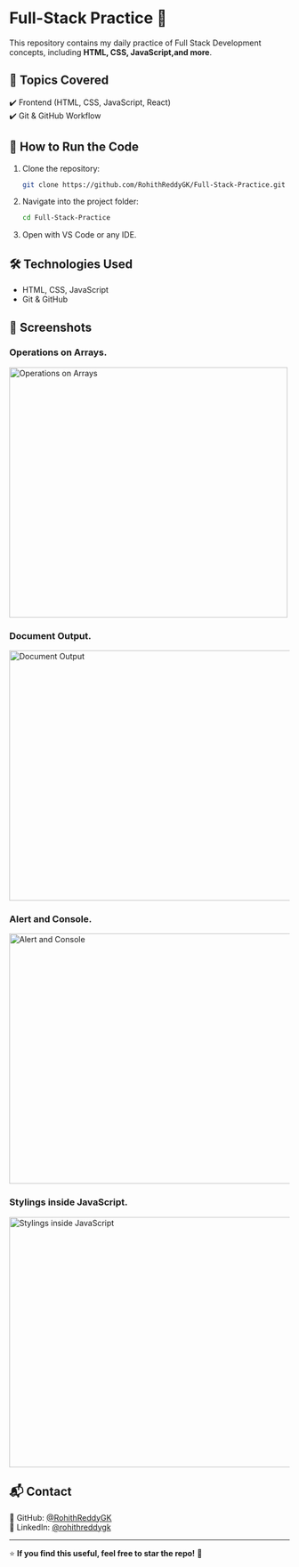 # Full-Stack Practice 🚀

This repository contains my daily practice of Full Stack Development concepts, including **HTML, CSS, JavaScript,and more**.

## 📖 Topics Covered  
✔️ Frontend (HTML, CSS, JavaScript, React)  
✔️ Git & GitHub Workflow  

## 🚀 How to Run the Code
1. Clone the repository:  
   ```bash
   git clone https://github.com/RohithReddyGK/Full-Stack-Practice.git
   ```
2. Navigate into the project folder:  
   ```bash
   cd Full-Stack-Practice
   ```
3. Open with VS Code or any IDE.

## 🛠️ Technologies Used  
- HTML, CSS, JavaScript  
- Git & GitHub  

## 📸 Screenshots

### Operations on Arrays.
<img src="https://github.com/user-attachments/assets/842bbc1d-944f-4638-a807-8b1299413aa2" alt="Operations on Arrays" width="500" height="450"/>

### Document Output.
<img src="https://github.com/user-attachments/assets/b837162f-74fd-4005-9961-f95d918c221c" alt="Document Output" width="700" height="450"/>

### Alert and Console.
<img src="https://github.com/user-attachments/assets/cd085608-bd7f-4bfc-8312-20cbad0e9ca8" alt="Alert and Console" width="700" height="450"/>

### Stylings inside JavaScript.
<img src="https://github.com/user-attachments/assets/bb57c82f-3dea-49a0-9f32-b9a36cc3030d" alt="Stylings inside JavaScript" width="700" height="450"/>


 
## 📬 Contact   
📌 GitHub: [@RohithReddyGK](https://github.com/RohithReddyGK)  
📌 LinkedIn: [@rohithreddygk](https://linkedin.com/in/rohithreddygk)  

---
⭐ **If you find this useful, feel free to star the repo!** 🚀


